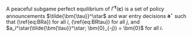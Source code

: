 A peaceful subgame perfect equilibrium of $\Gamma^{\bm{\tau}}(\bm{c})$ is a set of policy announcements $\tilde{\bm{\tau}}^\star$ and war entry decisions $\bm{a}^\star$ such that (\ref{eq:BRa}) for all $i$, (\ref{eq:BRtau}) for all $j$, and $a_i^\star(\tilde{\bm{\tau}}^\star; \bm{0}_{-j}) = \bm{0}$ for all $i$.